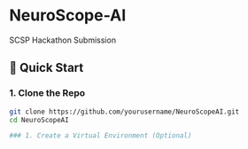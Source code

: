 # NeuroScope-AI
SCSP Hackathon Submission

## 🚀 Quick Start

### 1. Clone the Repo
```bash
git clone https://github.com/yourusername/NeuroScopeAI.git
cd NeuroScopeAI

### 1. Create a Virtual Environment (Optional)
